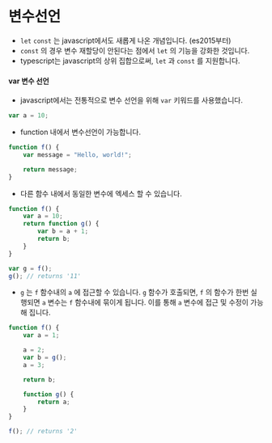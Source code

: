 # 변수선언

* `let` `const` 는 javascript에서도 새롭게 나온 개념입니다. \(es2015부터\)
* `const` 의 경우 변수 재할당이 안된다는 점에서 `let` 의 기능을 강화한 것입니다.
* typescript는 javascript의 상위 집합으로써, `let` 과 `const` 를 지원합니다.

#### var 변수 선언

* javascript에서는 전통적으로 변수 선언을 위해 `var` 키워드를 사용했습니다.

```typescript
var a = 10;
```

* function 내에서 변수선언이 가능합니다.

```typescript
function f() {
    var message = "Hello, world!";

    return message;
}
```

* 다른 함수 내에서 동일한 변수에 엑세스 할 수 있습니다.

```typescript
function f() {
    var a = 10;
    return function g() {
        var b = a + 1;
        return b;
    }
}

var g = f();
g(); // returns '11'
```

*  `g` 는 `f` 함수내의 `a` 에 접근할 수 있습니다. `g` 함수가 호출되면,  `f` 의 함수가 한번 실행되면 `a` 변수는 `f` 함수내에 묶이게 됩니다. 이를 통해 `a` 변수에 접근 및 수정이 가능해 집니다.

```typescript
function f() {
    var a = 1;

    a = 2;
    var b = g();
    a = 3;

    return b;

    function g() {
        return a;
    }
}

f(); // returns '2'
```
